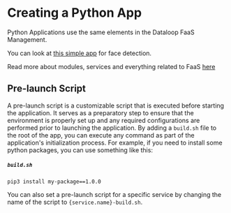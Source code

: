 # Creating a Python App

Python Applications use the same elements in the Dataloop FaaS Management.

You can look at [this simple app](https://github.com/dataloop-ai-apps/opencv-face-detection) for face detection.

Read more about modules, services and everything related to FaaS [here](https://developers.dataloop.ai/tutorials/faas/)

## Pre-launch Script

A pre-launch script is a customizable script that is executed before starting the application.
It serves as a preparatory step to ensure that the environment is properly set up and any required configurations are
performed prior to launching the application.
By adding a `build.sh` file to the root of the app, you can execute any command as part of the application's
initialization process.
For example, if you need to install some python packages, you can use something like this:

<h5 a><strong><code>build.sh</code></strong></h5>

``` shell
pip3 install my-package==1.0.0
```

You can also set a pre-launch script for a specific service by changing the name of the script
to `{service.name}-build.sh`.
